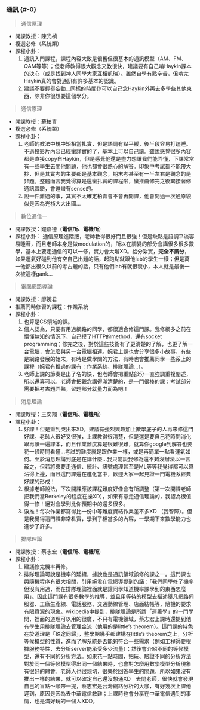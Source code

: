 ### 通訊 {#-0}

> 通信原理

* 開課教授：陳光禎
* 複選必修（系統類）
* 課程小卦：
  1. 通訊入門課程，課程內容大致是很舊但很基本的通訊模型（AM、FM、QAM等等）；但老師教得很大觀念又教很快，建議要有自己啃Haykin課本的決心（或是找到神人同學大家互相凱瑞）。雖然自學有點辛苦，但啃完Haykin真的會對通訊有許多基本的認識。
  2. 建議不要輕舉妄動…同樣的時間你可以自己念Haykin外再去多學些其他東西，除非你很想要這個學分。

> 通信原理

* 開課教授：蘇柏青
* 複選必修（系統類）
* 課程小卦：
  1. 老師的教法中規中矩相當扎實，但是語調有點平緩，後半段容易打瞌睡。不過投影片內容已經蠻詳實的了，基本上可以自己讀。雖說感覺很多內容都是直接copy自Haykin，但是感覺他還是盡力想讓我們能弄懂，下課常常有一些學生去問他問題，他也都會很熱心的解答。印象中考試都不能帶大抄，但是其實考的主要都是基本觀念，期末考甚至有一半左右是觀念的是非題。整體而言我覺得算是還蠻扎實的課程啦，蠻推薦修完之後緊接著修通訊實驗，會還蠻有sense的。
  2. 說一件難過的事，其實不太確定柏青會不會再開課，他會開過一次通原貌似是因為光禎大大出國…

> 數位通信一

* 開課教授：鐘嘉德（**電信所、電機所**）
* 課程小卦： 通信原理進階版，老師教得很好而且很強！但是缺點是語調平淡容易睡著，而且老師本身是做modulation的，所以在調變的部分會講很多很多數學，基本上要走通信的可以一修，實力會大增XD。給分紮實，**完全不調分**，如果運氣好碰到他有空自己出題的話，起跑點就跟他lab的學生一樣；但是萬一他都出很久以前的考古題的話，只有他們lab有就很衰小，本人就是最後一次被這樣gank…

> 電腦網路導論

* 開課教授：廖婉君
* 推薦同時修習的課程：作業系統
* 課程小卦：
  1. 也算是CS領域的課。
  2. 個人認為，只要有用過網路的同學，都很適合修這門課。我修網多之前在懵懂無知的情況下，自己摸了HTTP的method，還有socket programming；修完之後，對於這些技術有了更清楚的了解，也更了解一台電腦，會怎麼與另一台電腦相連。婉君上課也會分享很多小故事，有些是網路發展的始末，有時是做學問的方法，有時也會推薦同學一些系上的課程（婉君有推過的課有：作業系統、排隊理論…）。
  3. 老師上課的節奏是出了名的快，但老師會把重點部份一直強調重複闡述，所以還算可以。老師會把觀念講得滿清楚的，是一門很棒的課；考試部分需要把考古題弄熟，習題部分就量力而為吧！

> 消息理論

* 開課教授：王奕翔（**電信所、電機所**）
* 課程小卦：
  1. 好課！但是重到哭出來XD，建議有強烈興趣加上數學底子的人再來修這門好課。老師人很好又很強，上課教得很清楚，但是還是要自己花時間消化跟再讀一遍課本，而且作業難度算是很難很難，就算你google到解答也要花一段時間看懂…考試的難度就是跟作業一樣，或是再簡單一點看運氣如何。至於消息理論到底是在講什麼…我只能說我修為還不夠沒辦法以一言蔽之，但若將來要走通信、統計、訊號處理甚至是ML等等我覺得都可以算沾得上邊，而且這門課還在進化當中，歡迎大家一起見證一門電機系經典好課的形成！
  2. 根據老師說法，下次開課應該課程難度好像會有所調整（第一次開課老師把我們當Berkeley的程度在操XD），如果有意走通信理論的，我認為很值得一修！絕對會學到比你預期中的還多很多。
  3. 淚推！每次作業都寫得比一份中等難度資結作業差不多XD （我智障）。但是我覺得這門課非常札實，學到了相當多的內容，一學期下來數學能力也進步了許多。

> 排隊理論

* 開課教授：蔡志宏（**電信所、電機所**）
* 課程小卦：
  1. 建議修完機率再修。
  2. 排隊理論可說是機率的延續，據說也是通訊領域該修的課之一。這門課也與隨機程序有很大相關，引用婉君在電網導提到的話：「我們同學修了機率但沒有用過，而在排隊理論裡面就是讓同學知道機率課學到的東西怎麼用」。因此這門課有很多數學的推導，並且用等待的模型去描述舉凡網路伺服器、工廠生產線、電話服務、交通動線管理、店面結帳等，隨機的要求有限資源的現象。wikipedia中提到，排隊理論是所謂「運籌學」的一門學問，裡面的道理可以用的很廣，不只有電機領域，蔡志宏上課時還提到他有學生用排隊理論去管理金流（他用的是little’s theorem）。這門課的特色在於道理是「殊途同歸」，整學期幾乎都建構在little’s theorem之上，分析等候模型的性質，進而了解系統是否能夠符合一些需求（例如工程師要根據服務特性，去分析server能承受多少流量）；然後會介紹不同的等候模型，還有不同的分析方法。如果花一點時間，把玩、驗證不同的分析方法對於同一個等候模型得出同一個結果時，也會對怎麼用數學模型分析現象有很好的體會。老師人也很親切，很樂於回答學生的問題，所以如果沒有推出一樣的結果，就可以確定自己還沒想通XD　去問老師，很快就會發現自己的盲點～順帶一提，蔡志宏是台灣網路分析的大咖，有好幾次上課他遲到，原因是因為去中華電信救難；上課時也會分享在中華電信遇到的事情，也是滿好玩的一個人XDD。



